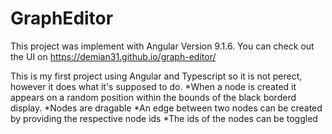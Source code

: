 
# GraphEditor

This project was implement with Angular Version 9.1.6. You can check out the UI on https://demian31.github.io/graph-editor/

This is my first project using Angular and Typescript so it is not perect, however it does what it's supposed to do. 
*When a node is created it appears on a random position within the bounds of the black borderd display. 
*Nodes are dragable
*An edge between two nodes can be created by providing the respective node ids
*The ids of the nodes can be toggled
